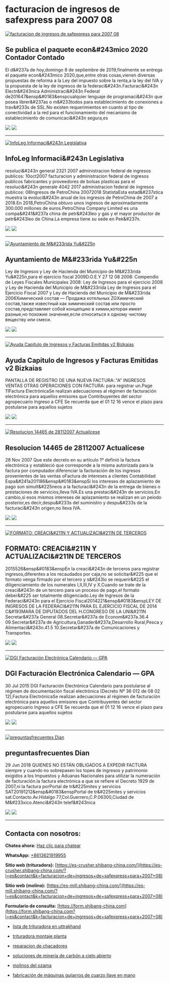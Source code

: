 # facturacion de ingresos de safexpress para 2007 08

<a href="https://swt.shibang-china.com/?l=es&img&k=facturacion+de+ingresos+de+safexpress+para+2007+08" target="_blank">![facturacion de ingresos de safexpress para 2007 08](http://static.shibang-china.com/all-800x300/744.jpg)</a>

## Se publica el paquete econ&#243mico 2020 Contador Contado
El d&#237a de hoy,domingo 8 de septiembre de 2019,finalmente se entrega el paquete econ&#243mico 2020,que,entre otras cosas,vienen diversas propuestas de reforma a la Ley del impuesto sobre la renta,a la ley del IVA y la propuesta de la ley de ingresos de la federaci&#243n.Facturaci&#243n Electr&#243nica Administraci&#243n Federal de201647&ensp&#0183&enspcualquier lenguaje de programaci&#243n que posea librer&#237as o m&#233todos para establecimiento de conexiones a trav&#233s de SSL.No existen requerimientos en cuanto al tipo de conectividad a la red para el funcionamiento del mecanismo de establecimiento de comunicaci&#243n segura,es


<a href="https://whatsapp.shibangsoft.com/WhatsApp.php" target="_blank" title="WhatsApp">![](http://static.shibang-china.com/icon/whatsapp.png)</a> <a href="https://swt.shibang-china.com/?l=es&icon&k=facturacion+de+ingresos+de+safexpress+para+2007+08" target="_blank">![](http://static.shibang-china.com/icon/chat-es.png)</a>

---

<a href="https://swt.shibang-china.com/?l=es&img&k=facturacion+de+ingresos+de+safexpress+para+2007+08" target="_blank">![InfoLeg Informaci&#243n Legislativa](http://static.shibang-china.com/all-800x300/1020.jpg)</a>

## InfoLeg Informaci&#243n Legislativa
resoluci&#243n general 2321 2007 administracion federal de ingresos publicos: 10oct2007 facturacion y administracion federal de ingresos publicos fabricantes y proveedores de bolsas plasticas para el resoluci&#243n generale 4042 2017 administracion federal de ingresos publicos: 08Ingresos de PetroChina 20072018 StatistaEsta estad&#237stica muestra la evoluci&#243n anual de los ingresos de PetroChina de 2007 a 2018.En 2018,PetroChina obtuvo unos ingresos de aproximadamente 300.000 millones de euros.PetroChina Company Limited es una compa&#241&#237a china de petr&#243leo y gas y el mayor productor de petr&#243leo de China.La empresa tiene su sede en Pek&#237n.


<a href="https://whatsapp.shibangsoft.com/WhatsApp.php" target="_blank" title="WhatsApp">![](http://static.shibang-china.com/icon/whatsapp.png)</a> <a href="https://swt.shibang-china.com/?l=es&icon&k=facturacion+de+ingresos+de+safexpress+para+2007+08" target="_blank">![](http://static.shibang-china.com/icon/chat-es.png)</a>

---

<a href="https://swt.shibang-china.com/?l=es&img&k=facturacion+de+ingresos+de+safexpress+para+2007+08" target="_blank">![Ayuntamiento de M&#233rida Yu&#225n](http://static.shibang-china.com/all-800x300/309.jpg)</a>

## Ayuntamiento de M&#233rida Yu&#225n
Ley de Ingresos y Ley de Hacienda del Municipio de M&#233rida Yu&#225n,para el ejercicio fiscal 2009D.O.E.Y 27 12 08 2008: Compendio de Leyes Fiscales Municipales 2008: Ley de Ingresos para el ejercicio 2008 y Ley de Hacienda del Municipio de M&#233rida Ley de Ingresos para el Ejercicio Fiscal 2007 y Ley de Hacienda del Municipio de M&#233rida 2006Химический состав — Продажа котельных ZGХимический состав,также известный как химический состав или просто состав,представляет собой концепцию в химии,которая имеет разные,но похожие значения,если относиться к одному чистому веществу или смеси.


<a href="https://whatsapp.shibangsoft.com/WhatsApp.php" target="_blank" title="WhatsApp">![](http://static.shibang-china.com/icon/whatsapp.png)</a> <a href="https://swt.shibang-china.com/?l=es&icon&k=facturacion+de+ingresos+de+safexpress+para+2007+08" target="_blank">![](http://static.shibang-china.com/icon/chat-es.png)</a>

---

<a href="https://swt.shibang-china.com/?l=es&img&k=facturacion+de+ingresos+de+safexpress+para+2007+08" target="_blank">![Ayuda Capitulo de Ingresos y Facturas Emitidas v2 Bizkaias](http://static.shibang-china.com/all-800x300/634.jpg)</a>

## Ayuda Capitulo de Ingresos y Facturas Emitidas v2 Bizkaias
PANTALLA DE REGISTRO DE UNA NUEVA FACTURA:."A" INGRESOS VENTAS OTRAS OPERACIONES CON FACTURA: para registrar un.Page 11Factura ElectrónicaSe realizan adecuaciones al régimen de facturación electrónica para aquellos emisores que Contribuyentes del sector agropecuario Ingreso a CFE Se recuerda que el 01 12 16 vence el plazo para postularse para aquellos sujetos


<a href="https://whatsapp.shibangsoft.com/WhatsApp.php" target="_blank" title="WhatsApp">![](http://static.shibang-china.com/icon/whatsapp.png)</a> <a href="https://swt.shibang-china.com/?l=es&icon&k=facturacion+de+ingresos+de+safexpress+para+2007+08" target="_blank">![](http://static.shibang-china.com/icon/chat-es.png)</a>

---

<a href="https://swt.shibang-china.com/?l=es&img&k=facturacion+de+ingresos+de+safexpress+para+2007+08" target="_blank">![Resolucion 14465 de 28112007 Actualícese](http://static.shibang-china.com/all-800x300/805.jpg)</a>

## Resolucion 14465 de 28112007 Actualícese
28 Nov 2007 Que este decreto en su artículo 1º definió la factura electrónica y estableció que corresponde a la misma autorizada para la factura por computador.diferenciar la facturación de los ingresos provenientes de las ventas oFactura de intereses a clientes Contabilidad Espa&#241a201186&ensp&#0183&enspSi los intereses de aplazamiento de pago son simult&#225neos a la facturaci&#243n de la entrega de bienes o prestaciones de servicios,lleva IVA.Es una prestaci&#243n de servicios.En cambio,si esos mismos intereses de aplazamiento se realizan en un peiodo posterior,es decir,despu&#233s del suministro y despu&#233s de la facturaci&#243n origen,no lleva IVA.


<a href="https://whatsapp.shibangsoft.com/WhatsApp.php" target="_blank" title="WhatsApp">![](http://static.shibang-china.com/icon/whatsapp.png)</a> <a href="https://swt.shibang-china.com/?l=es&icon&k=facturacion+de+ingresos+de+safexpress+para+2007+08" target="_blank">![](http://static.shibang-china.com/icon/chat-es.png)</a>

---

<a href="https://swt.shibang-china.com/?l=es&img&k=facturacion+de+ingresos+de+safexpress+para+2007+08" target="_blank">![FORMATO: CREACI&#211N Y ACTUALIZACI&#211N DE TERCEROS](http://static.shibang-china.com/all-800x300/267.jpg)</a>

## FORMATO: CREACI&#211N Y ACTUALIZACI&#211N DE TERCEROS
2015526&ensp&#0183&enspEn la creaci&#243n de terceros para registrar ingresos,diferentes a los recaudados por caja,no se solicitar&#225 que el formato venga firmado por el tercero y s&#243lo se requerir&#225 el diligenciamiento de los numerales I,II,III,IV y X.Cuando se trate de la creaci&#243n de un tercero para un proceso de pago,el formato deber&#225 ser totalmente diligenciado.Ley de Ingresos de la Federaci&#243n para el Ejercicio Fiscal2014221&ensp&#0183&enspLEY DE INGRESOS DE LA FEDERACI&#211N PARA EL EJERCICIO FISCAL DE 2014 C&#193MARA DE DIPUTADOS DEL H.CONGRESO DE LA UNI&#211N Secretar&#237a General 08.Secretar&#237a de Econom&#237a.36.4 09.Secretar&#237a de Agricultura,Ganader&#237a,Desarrollo Rural,Pesca y Alimentaci&#243n.41.5 10.Secretar&#237a de Comunicaciones y Transportes.


<a href="https://whatsapp.shibangsoft.com/WhatsApp.php" target="_blank" title="WhatsApp">![](http://static.shibang-china.com/icon/whatsapp.png)</a> <a href="https://swt.shibang-china.com/?l=es&icon&k=facturacion+de+ingresos+de+safexpress+para+2007+08" target="_blank">![](http://static.shibang-china.com/icon/chat-es.png)</a>

---

<a href="https://swt.shibang-china.com/?l=es&img&k=facturacion+de+ingresos+de+safexpress+para+2007+08" target="_blank">![DGI Facturación Electrónica Calendario — GPA](http://static.shibang-china.com/all-800x300/1186.jpg)</a>

## DGI Facturación Electrónica Calendario — GPA
30 Jul 2015 DGI Facturación Electrónica Calendario para postularse al régimen de documentación fiscal electrónica (Decreto Nº 36 012 de 08 02 12),Factura ElectrónicaSe realizan adecuaciones al régimen de facturación electrónica para aquellos emisores que Contribuyentes del sector agropecuario Ingreso a CFE Se recuerda que el 01 12 16 vence el plazo para postularse para aquellos sujetos


<a href="https://whatsapp.shibangsoft.com/WhatsApp.php" target="_blank" title="WhatsApp">![](http://static.shibang-china.com/icon/whatsapp.png)</a> <a href="https://swt.shibang-china.com/?l=es&icon&k=facturacion+de+ingresos+de+safexpress+para+2007+08" target="_blank">![](http://static.shibang-china.com/icon/chat-es.png)</a>

---

<a href="https://swt.shibang-china.com/?l=es&img&k=facturacion+de+ingresos+de+safexpress+para+2007+08" target="_blank">![preguntasfrecuentes Dian](http://static.shibang-china.com/all-800x300/358.jpg)</a>

## preguntasfrecuentes Dian
29 Jun 2018 QUIENES NO ESTÁN OBLIGADOS A EXPEDIR FACTURA siempre y cuando no sobrepasen los topes de ingresos y patrimonio exigidos a los Impuestos y Aduanas Nacionales para utilizar la numeración de facturación.la factura electrónica a que se refiere el Decreto 1929 de 2007,ni la factura porPortal de tr&#225mites y servicios SAT20191212&ensp&#0183&enspPortal de tr&#225mites y servicios sat.Contacto.Av.Hidalgo 77,Col.Guerrero,C.P.06300,Ciudad de M&#233xico.Atenci&#243n telef&#243nica


<a href="https://whatsapp.shibangsoft.com/WhatsApp.php" target="_blank" title="WhatsApp">![](http://static.shibang-china.com/icon/whatsapp.png)</a> <a href="https://swt.shibang-china.com/?l=es&icon&k=facturacion+de+ingresos+de+safexpress+para+2007+08" target="_blank">![](http://static.shibang-china.com/icon/chat-es.png)</a>

---
## Contacta con nosotros:

**Chatea ahora:** [Haz clic para chatear](https://swt.shibang-china.com?l=es&contact&k=facturacion+de+ingresos+de+safexpress+para+2007+08)

**WhatsApp:**  [+8613621919955](https://whatsapp.shibangsoft.com/WhatsApp.php)

**Sitio web (trituradora):** [https://es-crusher.shibang-china.com/](https://es-crusher.shibang-china.com/?l=es&contact&k=facturacion+de+ingresos+de+safexpress+para+2007+08)

**Sitio web (molino):** [https://es-mill.shibang-china.com/](https://es-mill.shibang-china.com/?l=es&contact&k=facturacion+de+ingresos+de+safexpress+para+2007+08)

**Formulario de consulta:** [https://form.shibang-china.com](https://form.shibang-china.com?l=es&contact&k=facturacion+de+ingresos+de+safexpress+para+2007+08)

* [lista de trituradora en uttrakhand](../58/lista%20de%20trituradora%20en%20uttrakhand.md)

* [trituradora montaje planta](../62/trituradora%20montaje%20planta.md)

* [reparacion de chacadores](../62/reparacion%20de%20chacadores.md)

* [soluciones de minería de carbón a cielo abierto](../59/soluciones%20de%20miner%C3%ADa%20de%20carb%C3%B3n%20a%20cielo%20abierto.md)

* [molinos del ozama](../60/molinos%20del%20ozama.md)

* [fabricación de máquinas guijarros de cuarzo llave en mano](../52/fabricaci%C3%B3n%20de%20m%C3%A1quinas%20guijarros%20de%20cuarzo%20llave%20en%20mano.md)